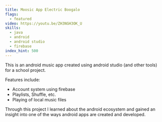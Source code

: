 ```yaml
---
title: Moosic App Electric Boogalo
flags:
  - featured
video: https://youtu.be/ZH3NGH3OK_U
skills:
  - java
  - android
  - android studio
  - firebase
index_hint: 500
---
```

This is an android music app created using android studio (and other tools) for a school project.


Features include:

- Account system using firebase
- Playlists, Shuffle, etc.
- Playing of local music files

Through this project I learned about the android ecosystem and gained an insight into one of the ways android apps are created and developed.